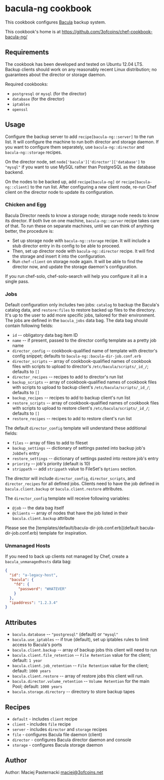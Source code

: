 bacula-ng cookbook
==================

This cookbook configures [Bacula](http://www.bacula.org/) backup system.

This cookbook's home is at https://github.com/3ofcoins/chef-cookbook-bacula-ng/

Requirements
------------

The cookbook has been developed and tested on Ubuntu 12.04 LTS. Backup
clients should work on any reasonably recent Linux distribution; no
guarantees about the director or storage daemon.

Required cookbooks:

- `postgresql` or `mysql` (for the director)
- `database` (for the director)
- `iptables`
- `openssl`

Usage
-----

Configure the backup server to add `recipe[bacula-ng::server]` to the
run list. It will configure the machine to run both director and
storage daemon. If you want to configure them separately, use
`bacula-ng::director` and `bacula-ng::storage` recipes.

On the director node, set `node['bacula']['director']['database']` to
`"mysql"` if you want to use MySQL rather than PostgreSQL as the
database backend.

On the nodes to be backed up, add `recipe[bacula-ng]` or
`recipe[bacula-ng::client]` to the run list. After configuring a new
client node, re-run Chef client on the director node to update its
configuration.

### Chicken and Egg

Bacula Director needs to know a storage node; storage node needs to
know its director. If both live on one machine, `bacula-ng::server`
recipe takes care of that. To run these on separate machines, until we
can think of anything better, the procedure is:

 - Set up storage node with `bacula-ng::storage` recipe. It will
   include a stub director entry in its config to be able to proceed.
 - Then, set up director node with `bacula-ng::director` recipe. It
   will find the storage and insert it into the configuration.
 - Run `chef-client` on storage node again. It will be able to find
   the director now, and update the storage daemon's configuration.

If you run chef-solo, chef-solo-search will help you configure it all
in a single pass.

### Jobs

Default configuration only includes two jobs: `catalog` to
backup the Bacula's catalog data, and `restore:files` to restore backed
up files to the directory. It's up to the user to add more specific jobs,
tailored for their environment. The jobs are defined in the `bacula_jobs`
data bag. The data bag should contain following fields:

 - `id` -- obligatory data bag item ID
 - `name` -- if present, passed to the director config template as
   a pretty job name
 - `director_config` -- cookbook-qualified name of template with director's
   config snippet; defaults to `bacula-ng::bacula-dir-job.conf.erb`
 - `director_scripts` -- array of cookbook-qualified names of cookbook
   files with scripts to upload to director's
   `/etc/bacula/scripts/_id_/`; defaults to `[]`
 - `director_recipes` -- recipes to add to director's run list
 - `backup_scripts` -- array of cookbook-qualified names of cookbook
   files with scripts to upload to backup client's
   `/etc/bacula/scripts/_id_/`; defaults to `[]`
 - `backup_recipes` -- recipes to add to backup client's run list
 - `restore_scripts` -- array of cookbook-qualified names of cookbook
    files with scripts to upload to restore client's
    `/etc/bacula/scripts/_id_/`; defaults to `[]`
 - `restore_recipes` -- recipes to add to restore client's run list

The default `director_config` template will understand these
additional fields:

 - `files` -- array of files to add to fileset
 - `backup_settings` -- dictionary of settings pasted into backup
   job's `JobDefs` entry
 - `restore_settings` -- dictionary of settings pasted into restore
   job's entry
 - `priority` -- job's priority (default is 10)
 - `strippath` -- add `strippath` value to FileSet's `Options` section.

The director will include `director_config`, `director_scripts`, and
`director_recipes` for all defined jobs. Clients need to have the job
defined in `bacula.client.backup` or `bacula.client.restore`
attributes.

The `director_config` template will receive following variables:

 - `@job` -- the data bag itself
 - `@clients` -- array of nodes that have the job listed in their
   `bacula.client.backup` attribute

Please see the [templates/default/bacula-dir-job.conf.erb](default
bacula-dir-job.conf.erb) template for inspiration.

### Unmanaged Hosts

If you need to back up clients not managed by Chef, create a
`bacula_unmanagedhosts` data bag:

```json
{
  "id": "a-legacy-host",
  "bacula": {
    "fd": {
      "password": "WHATEVER"
    }
  },
  "ipaddress": "1.2.3.4"
}
```

Attributes
----------

 - `bacula.database` -- `"postgresql"` (default) or `"mysql"`
 - `bacula.use_iptables` -- if true (default), set up iptables rules to limit access to Bacula's ports
 - `bacula.client.backup` -- array of backup jobs this client will need to run
 - `bacula.client.file_retention` -- `File Retention` value for the client; default: `1 year`
 - `bacula.client.job_retention` -- `File Retention` value for the client; default: `1000 years`
 - `bacula.client.restore` -- array of restore jobs this client will run.
 - `bacula.director.volume_retention` -- `Volume Retention` for the main Pool; default: `1000 years`
 - `bacula.storage.directory` -- directory to store backup tapes

Recipes
-------

 - `default` - includes `client` recipe
 - `client` - includes `file` recipe
 - `server` - includes `director` and `storage` recipes
 - `file` - configures Bacula file daemon (client)
 - `director` - configures Bacula director daemon and console
 - `storage` - configures Bacula storage daemon

Author
------

Author: Maciej Pasternacki <maciej@3ofcoins.net>
